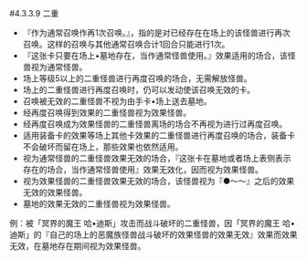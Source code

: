 #4.3.3.9        二重
* 『作为通常召唤作再1次召唤。』，指的是对已经存在在场上的该怪兽进行再次召唤。这样的召唤与其他通常召唤合计1回合只能进行1次。
* 『这张卡只要在场上•墓地存在，当作通常怪兽使用。』效果适用的场合，该怪兽视为通常怪兽。
* 场上等级5以上的二重怪兽进行再度召唤的场合，无需解放怪兽。
* 场上的二重怪兽进行再度召唤时，仍可以发动使该召唤无效的卡。
* 召唤被无效的二重怪兽不视为由手卡•场上送去墓地。
* 经再度召唤得到效果的二重怪兽视为效果怪兽。
* 经再度召唤成为效果怪兽的二重怪兽离场的场合不再视为进行过再度召唤。
* 适用装备卡的效果等场上其他卡效果的二重怪兽进行再度召唤的场合，装备卡不会破坏而留在场上，那些效果也依然适用。
* 视为通常怪兽的二重怪兽效果无效的场合，『这张卡在墓地或者场上表侧表示存在的场合，当作通常怪兽使用』效果无效化，因而视为效果怪兽。
* 视为效果怪兽的二重怪兽效果无效的场合，该怪兽视为『●～～』之后的效果无效的效果怪兽。
* 墓地的效果无效的二重怪兽视为效果怪兽。

例：被「冥界的魔王 哈•迪斯」攻击而战斗破坏的二重怪兽，因「冥界的魔王 哈•迪斯」的『自己的场上的恶魔族怪兽战斗破坏的效果怪兽的效果无效』效果而效果无效，在墓地存在期间视为效果怪兽。
